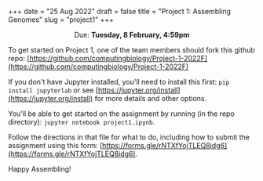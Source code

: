+++
date = "25 Aug 2022"
draft = false
title = "Project 1: Assembling Genomes"
slug = "project1"
+++

<center>Due: <b>Tuesday, 8 February, 4:59pm</b></center> 

To get started on Project 1, one of the team members should fork this github repo: [https://github.com/computingbiology/Project-1-2022F](https://github.com/computingbiology/Project-1-2022F)

If you don't have Jupyter installed, you'll need to install this first: `pip install jupyterlab` or see [https://jupyter.org/install](https://jupyter.org/install) for more details and other options.

You'll be able to get started on the assignment by running (in the repo directory): `jupyter notebook project1.ipynb`.

Follow the directions in that file for what to do, including how to submit the assignment using this form: 
[https://forms.gle/rNTXfYojTLEQ8idg6](https://forms.gle/rNTXfYojTLEQ8idg6).

Happy Assembling!